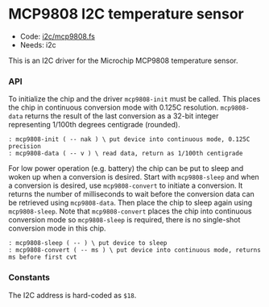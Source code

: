 # MCP9808 I2C temperature sensor

[code]: i2c/mcp9808.fs (i2c)
* Code: <a href="https://github.com/jeelabs/embello/tree/master/explore/1608-forth/flib/i2c/mcp9808.fs">i2c/mcp9808.fs</a>
* Needs: i2c

This is an I2C driver for the Microchip MCP9808 temperature sensor.

### API

To initialize the chip and the driver `mcp9808-init` must be
called. This places the chip in continuous conversion mode with 0.125C
resolution. `mcp9808-data` returns the result of the last conversion as
a 32-bit integer representing 1/100th degrees centigrade (rounded).

[defs]: <> (mcp9808-init mcp9808-data)
```
: mcp9808-init ( -- nak ) \ put device into continuous mode, 0.125C precision
: mcp9808-data ( -- v ) \ read data, return as 1/100th centigrade
```

For low power operation (e.g. battery) the chip can be put to sleep
and woken up when a conversion is desired. Start with `mcp9808-sleep`
and when a conversion is desired, use `mcp9808-convert` to initiate a
conversion. It returns the number of milliseconds to wait before the
conversion data can be retrieved using `mcp9808-data`. Then place the
chip to sleep again using `mcp9808-sleep`.  Note that `mcp9808-convert`
places the chip into continuous conversion mode so `mcp9808-sleep`
is required, there is no single-shot conversion mode in this chip.

[defs]: <> (mcp9808-sleep mcp9808-convert)
```
: mcp9808-sleep ( -- ) \ put device to sleep
: mcp9808-convert ( -- ms ) \ put device into continuous mode, returns ms before first cvt
```

### Constants

The I2C address is hard-coded as `$18`.
